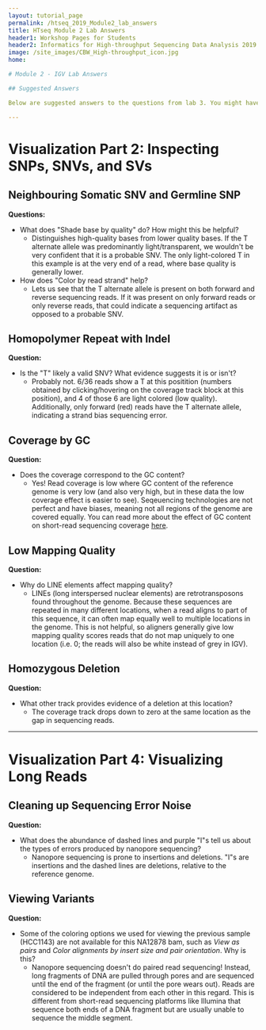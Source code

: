 ```yaml
---
layout: tutorial_page
permalink: /htseq_2019_Module2_lab_answers
title: HTseq Module 2 Lab Answers
header1: Workshop Pages for Students
header2: Informatics for High-throughput Sequencing Data Analysis 2019 Module 2 Lab Answers
image: /site_images/CBW_High-throughput_icon.jpg
home:

# Module 2 - IGV Lab Answers

## Suggested Answers

Below are suggested answers to the questions from lab 3. You might have thought of additional reasons and answers!

---
```


# Visualization Part 2: Inspecting SNPs, SNVs, and SVs

## Neighbouring Somatic SNV and Germline SNP 

**Questions:**
* What does "Shade base by quality" do? How might this be helpful?
    * Distinguishes high-quality bases from lower quality bases. If the T alternate allele was predominantly light/transparent, we wouldn't be very confident that it is a probable SNV. The only light-colored T in this example is at the very end of a read, where base quality is generally lower.
* How does "Color by read strand" help?
    * Lets us see that the T alternate allele is present on both forward and reverse sequencing reads. If it was present on only forward reads or only reverse reads, that could indicate a sequencing artifact as opposed to a probable SNV.

## Homopolymer Repeat with Indel 

**Question:**
* Is the "T" likely a valid SNV? What evidence suggests it is or isn't?
    * Probably not. 6/36 reads show a T at this positition (numbers obtained by clicking/hovering on the coverage track block at this position), and 4 of those 6 are light colored (low quality). Additionally, only forward (red) reads have the T alternate allele, indicating a strand bias sequencing error.

## Coverage by GC 

**Question:**
* Does the coverage correspond to the GC content?
    * Yes! Read coverage is low where GC content of the reference genome is very low (and also very high, but in these data the low coverage effect is easier to see). Seqeuencing technologies are not perfect and have biases, meaning not all regions of the genome are covered equally. You can read more about the effect of GC content on short-read sequencing coverage [here](https://genomebiology.biomedcentral.com/articles/10.1186/gb-2013-14-5-r51).

## Low Mapping Quality 

**Question:**
* Why do LINE elements affect mapping quality?
    * LINEs (long interspersed nuclear elements) are retrotransposons found throughout the genome. Because these sequences are repeated in many different locations, when a read aligns to part of this sequence, it can often map equally well to multiple locations in the genome. This is not helpful, so aligners generally give low mapping quality scores reads that do not map uniquely to one location (i.e. 0; the reads will also be white instead of grey in IGV).

## Homozygous Deletion 

**Question:**
* What other track provides evidence of a deletion at this location? 
    * The coverage track drops down to zero at the same location as the gap in sequencing reads.

---

# Visualization Part 4: Visualizing Long Reads

## Cleaning up Sequencing Error Noise

**Question:**
* What does the abundance of dashed lines and purple "I"s tell us about the types of errors produced by nanopore sequencing?
    * Nanopore sequencing is prone to insertions and deletions. "I"s are insertions and the dashed lines are deletions, relative to the reference genome.

## Viewing Variants

**Question:**
* Some of the coloring options we used for viewing the previous sample (HCC1143) are not available for this NA12878 bam, such as *View as pairs* and *Color alignments by insert size and pair orientation*. Why is this?
    * Nanopore sequencing doesn't do paired read sequencing! Instead, long fragments of DNA are pulled through pores and are sequenced until the end of the fragment (or until the pore wears out). Reads are considered to be independent from each other in this regard. This is different from short-read sequencing platforms like Illumina that sequence both ends of a DNA fragment but are usually unable to sequence the middle segment.
